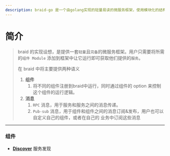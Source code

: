 ```yaml
---
description: braid-go 是一个由golang实现的轻量易读的微服务框架，使用模块化的结构编写，以及提供统一的消息模型。
---
```


# 简介

> braid 的实现设想，是提供一套`轻量`且`完备`的微服务框架。用户只需要将所需的`组件 Module` 添加到框架中让它运行即可获取他们提供的`服务`。
>
> 在 braid 中将主要提供两种语义
>
> 1. **组件**
>    1. 将不同的组件注册到braid中运行，同时通过组件的 option 来控制这个组件的运行逻辑。
> 2. **消息**
>    1.  `RPC` 消息，用于服务和服务之间的消息传递。
>    2.  `Pub-sub` 消息，用于组件和组件之间的消息订阅&发布，用户也可以自定义自己的组件，或者在自己的 业务中订阅这些消息
---



### 组件
* [**Discover**](../modules/discover.md) 服务发现
